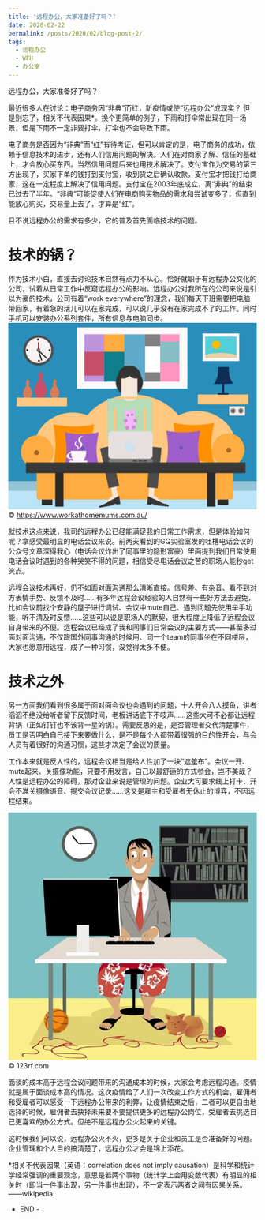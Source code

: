 ```yaml
---
title: '远程办公，大家准备好了吗？'
date: 2020-02-22
permalink: /posts/2020/02/blog-post-2/
tags:
  - 远程办公
  - WFH
  - 办公室
---
```


远程办公，大家准备好了吗？

最近很多人在讨论：电子商务因“非典”而红，新疫情或使“远程办公”成现实？
但是别忘了，相关不代表因果*。换个更简单的例子，下雨和打伞常出现在同一场景，但是下雨不一定非要打伞，打伞也不会导致下雨。

电子商务是否因为“非典”而“红”有待考证，但可以肯定的是，电子商务的成功，依赖于信息技术的进步，还有人们信用问题的解决。人们在对商家了解、信任的基础上，才会放心买东西。当然信用问题后来也用技术解决了。支付宝作为交易的第三方出现了，买家下单的钱打到支付宝，收到货之后确认收款，支付宝才把钱打给商家，这在一定程度上解决了信用问题。支付宝在2003年底成立，离“非典”的结束已过去了半年。“非典”可能促使人们在电商购买物品的需求和尝试变多了，但直到能放心购买，交易量上去了，才算是“红”。

且不说远程办公的需求有多少，它的普及首先面临技术的问题。


技术的锅？
======
作为技术小白，直接去讨论技术自然有点力不从心。恰好就职于有远程办公文化的公司，试着从日常工作中反窥远程办公的影响。远程办公对我所在的公司来说是引以为豪的技术，公司有着“work everywhere”的理念，我们每天下班需要把电脑带回家，有着急的活儿可以在家完成，可以说几乎没有在家完成不了的工作。同时手机可以安装办公系列套件，所有信息与电脑同步。
![Watch the Pic](/images/20200222/202002222.png)
© https://www.workathomemums.com.au/

就技术这点来说，我司的远程办公已经能满足我的日常工作需求，但是体验如何呢？拿感受最明显的电话会议来说。前两天看到的GQ实验室发的吐槽电话会议的公众号文章深得我心（电话会议炸出了同事里的隐形富豪）里面提到我们日常使用电话会议时遇到的各种哭笑不得的问题，相信受尽电话会议之苦的职场人能秒get笑点。

远程会议技术再好，仍不如面对面沟通那么清晰直接。信号差、有杂音、看不到对方表情手势、反馈不及时……有多年远程会议经验的人自然有一些好方法去避免，比如会议前找个安静的屋子进行调试、会议中mute自己、遇到问题先使用举手功能，听不清及时反馈……这些可以说是职场人的默契，很大程度上降低了远程会议自身带来的不便。远程会议已经成了我和同事们日常会议的主要方式——甚至多过面对面沟通，不仅跟国外同事沟通的时候用、同一个team的同事坐在不同楼层，大家也愿意用远程，成了一种习惯，没觉得太多不便。


技术之外
======
另一方面我们看到很多属于面对面会议也会遇到的问题，十人开会八人摸鱼，讲者滔滔不绝没给听者留下反馈时间，老板讲话底下不吱声……这些大可不必都让远程背锅（正如钉钉也不该背一星的锅）。需要反思的是，是否管理者交代清楚事件，员工是否明白自己接下来要做什么，是不是每个人都带着很强的目的性开会，与会人员有着很好的沟通习惯，这些才决定了会议的质量。

工作本来就是反人性的，远程会议相当是给人性加了一块“遮羞布”。会议一开、mute起来、关摄像功能，只要不用发言，自己以最舒适的方式参会，岂不美哉？人性是远程办公的障碍，那对企业来说是管理的问题。企业大可要求线上打卡、开会不准关摄像语音、提交会议记录……这又是雇主和受雇者无休止的博弈，不因远程结束。

![Watch the Pic](/images/20200222/202002221.jpeg)
© 123rf.com

面谈的成本高于远程会议问题带来的沟通成本的时候，大家会考虑远程沟通。疫情就是属于面谈成本高的情况。这次疫情给了人们一次改变工作方式的机会，雇佣者和受雇者可以感受一下远程办公带来的利弊，让疫情结束之后，二者可以更自由地选择的时候，雇佣者去抉择未来要不要提供更多的远程办公岗位，受雇者去挑选自己更喜欢的办公方式。但绝不是远程办公火起来的关键。

这时候我们可以说，远程办公火不火，更多是关于企业和员工是否准备好的问题。企业管理和个人目的搞清楚了，远程办公才会是锦上添花。


*相关不代表因果（英语：correlation does not imply causation）是科学和统计学经常强调的重要观念，意思是若两个事物（统计学上会用变数代表）有明显的相关时（即当一件事出现，另一件事也出现），不一定表示两者之间有因果关系。——wikipedia


- END -


